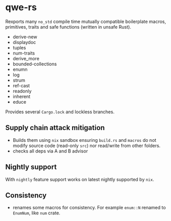# qwe-rs

Rexports many `no_std` compile time mutually compatible boilerplate macros, primitives, traits and safe functions (written in unsafe Rust).

- derive-new
- displaydoc
- tuples
- num-traits
- derive_more
- bounded-collections
- enumn
- log
- strum
- ref-cast
- readonly
- inherent
- educe

Provides several `Cargo.lock` and lockless branches. 

## Supply chain attack mitigation

- Builds them using `nix` sandbox ensuring `build.rs` and `macros` do not modify source code (read-only `src`) nor read/write from other folders.
- checks all deps via A and B advisor

## Nightly support

With `nightly` feature support works on latest  nightly supported by `nix`.

## Consistency

- renames some macros for consistency. For example `enum::N` renamed to `EnumNum`, like `num` crate.
